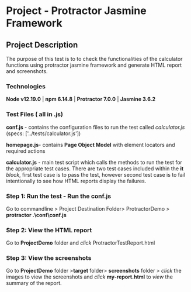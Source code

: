 # Project - Protractor Jasmine Framework 


## Project Description
The purpose of this test is to to check the functionalities of the calculator functions using protractor jasmine framework and generate HTML report and screenshots.

### Technologies

**Node v12.19.0** |
**npm 6.14.8** |
**Protractor 7.0.0** |
**Jasmine 3.6.2**


### Test Files ( all in .js)
**conf.js** - contains the configuration files to run the test called *calculator.js* (specs: ['../tests/calculator.js'])

**homepage.js**- contains **Page Object Model** with element locators and required actions

**calculator.js** - main test script which calls the methods to run the test for the appropriate test cases.  There are two test cases included within the **it** *block*, first test case is to pass the test, however second test case is to fail intentionally to see how HTML reports display the failures.

### Step 1: Run the test - Run the conf.js
Go to commandline > Project Destination Folder> ProtractorDemo > **protractor .\conf\conf.js**

### Step 2: View the HTML report 
Go to **ProjectDemo** folder and *click* ProtractorTestReport.html 

### Step 3: View the screenshots
Go to **ProjectDemo** folder >**target** folder> **screenshots** folder > *click* the images to view the screenshots
and *click* **my-report.html** to *view* the summary of the report.

